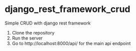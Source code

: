# django_rest_framework_crud
Simple CRUD with django rest framework

1. Clone the repository
2. Run the server
3. Go to http://localhost:8000/api/ for the main api endpoint
